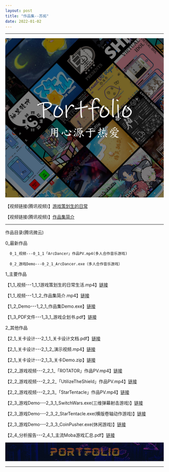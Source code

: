 ```yaml
---
layout: post
title: "作品集--苏拓"
date: 2022-01-02
---
```

********************************************************
![Image text](https://github.com/SotakuStudio/SotakuStudio.github.io/blob/main/Image/test1600.jpg?raw=true)

【视频链接(腾讯视频)】[游戏策划生的日常](https://v.qq.com/x/page/d32595zt270.html)

【视频链接(腾讯视频)】[作品集简介](https://v.qq.com/x/page/q3259rkwamv.html)

************************************************************************************************


作品目录(腾讯微云)

  0_最新作品  
  
      0_1_视频---0_1_1「ArcDancer」作品PV.mp4(多人合作音乐游戏)
      
      0_2_游戏Demo---0_2_1_ArcDancer.exe（多人合作音乐游戏）
      
  1_主要作品
  
【1_1_视频---1_1_1游戏策划生的日常生活.mp4】[链接](https://share.weiyun.com/TdPg7Hzh)
    
【1_1_视频---1_1_2_作品集简介.mp4】[链接](https://share.weiyun.com/BEEyAb6l)
    
【1_2_Demo---1_2_1_作品集Demo.exe】[链接](https://share.weiyun.com/JaNNZWMq)
    
【1_3_PDF文件---1_3_1_游戏企划书.pdf】[链接](https://share.weiyun.com/OZ1NzCSz)
    
  2_其他作品
  
【2_1_关卡设计---2_1_1_关卡设计文档.pdf】[链接](https://share.weiyun.com/AzYYbFjt)
    
【2_1_关卡设计---2_1_2_演示视频.mp4】[链接](https://share.weiyun.com/AwzamMf8)
    
【2_1_关卡设计---2_1_3_关卡Demo.zip】[链接](https://share.weiyun.com/CNR5GYxp)
  
【2_2_游戏视频---2_2_1_「ROTATOR」作品PV.mp4】[链接](https://share.weiyun.com/EoD1AOCJ)
    
【2_2_游戏视频---2_2_2_「UtilizeTheShield」作品PV.mp4】[链接](https://share.weiyun.com/WlMO4mPS)
    
【2_2_游戏视频---2_2_3_「StarTentacle」作品PV.mp4】[链接](https://share.weiyun.com/LqrLb5PU)
    
【2_3_游戏Demo---2_3_1_SwitchWars.exe(三维弹幕射击游戏)】[链接](https://share.weiyun.com/uFXg7K9Q)
    
【2_3_游戏Demo---2_3_2_StarTentacle.exe(横版卷轴动作游戏)】[链接](https://share.weiyun.com/CYZcDa00)
    
【2_3_游戏Demo---2_3_3_CoinPusher.exe(休闲游戏)】[链接](https://share.weiyun.com/VjVDWF3E)
    
【2_4_分析报告---2_4_1_主流Moba游戏汇总.pdf】[链接](https://share.weiyun.com/a1wqLRLH)

![Image text](https://github.com/SotakuStudio/SotakuStudio.github.io/blob/main/Image/End_1.1.png?raw=true) 

********************************************************
